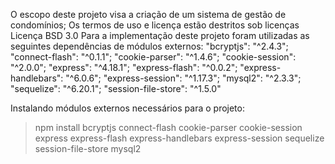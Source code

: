 O escopo deste projeto visa a criação de um sistema de gestão de condomínios;
Os termos de uso e licença estão destritos sob licenças Licença BSD 3.0
Para a implementação deste projeto foram utilizadas as seguintes dependências de módulos externos:
"bcryptjs": "^2.4.3";
"connect-flash": "^0.1.1";
"cookie-parser": "^1.4.6";
"cookie-session": "^2.0.0";
"express": "^4.18.1";
"express-flash": "^0.0.2";
"express-handlebars": "^6.0.6";
"express-session": "^1.17.3";
"mysql2": "^2.3.3";
"sequelize": "^6.20.1";
"session-file-store": "^1.5.0"

Instalando módulos externos necessários para o projeto: 
> npm install bcryptjs connect-flash cookie-parser cookie-session express express-flash express-handlebars express-session sequelize session-file-store mysql2


